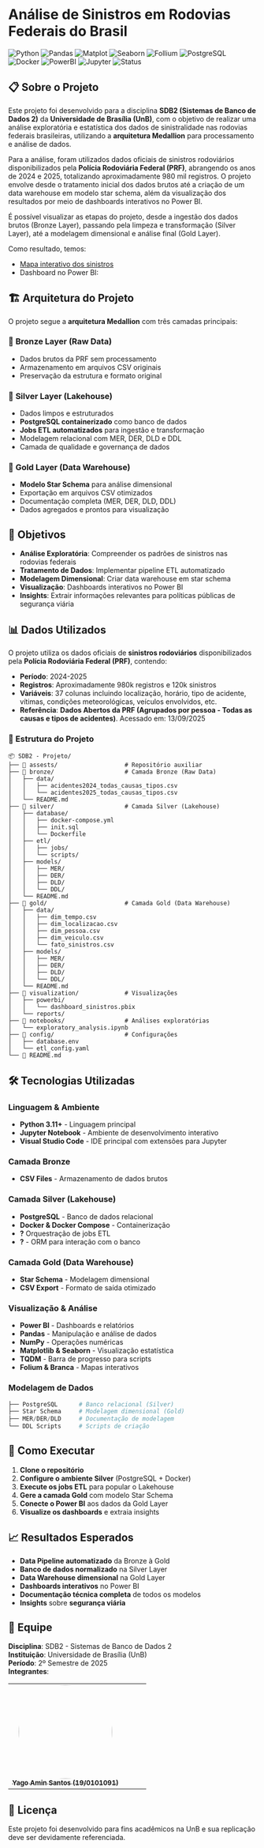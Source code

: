 # Análise de Sinistros em Rodovias Federais do Brasil

![Python](https://img.shields.io/badge/python-v3.11+-blue.svg)
![Pandas](https://img.shields.io/badge/pandas-analysis-green.svg)
![Matplot](https://img.shields.io/badge/matplotlib-analysis-green.svg)
![Seaborn](https://img.shields.io/badge/seaborn-analysis-green.svg)
![Follium](https://img.shields.io/badge/follium-map-green.svg)
![PostgreSQL](https://img.shields.io/badge/postgresql-database-blue.svg)
![Docker](https://img.shields.io/badge/docker-containerized-blue.svg)
![PowerBI](https://img.shields.io/badge/powerbi-visualization-yellow.svg)
![Jupyter](https://img.shields.io/badge/jupyter-notebook-orange.svg)
![Status](https://img.shields.io/badge/status-em%20desenvolvimento-yellow.svg)
<!-- ![Status](https://img.shields.io/badge/status-concluido-green.svg) -->

## 📋 Sobre o Projeto

Este projeto foi desenvolvido para a disciplina **SDB2 (Sistemas de Banco de Dados 2)** da **Universidade de Brasília (UnB)**, com o objetivo de realizar uma análise exploratória e estatística dos dados de sinistralidade nas rodovias federais brasileiras, utilizando a **arquitetura Medallion** para processamento e análise de dados.

Para a análise, foram utilizados dados oficiais de sinistros rodoviários disponibilizados pela **Polícia Rodoviária Federal (PRF)**, abrangendo os anos de 2024 e 2025, totalizando aproximadamente 980 mil registros. O projeto envolve desde o tratamento inicial dos dados brutos até a criação de um data warehouse em modelo star schema, além da visualização dos resultados por meio de dashboards interativos no Power BI.

É possível visualizar as etapas do projeto, desde a ingestão dos dados brutos (Bronze Layer), passando pela limpeza e transformação (Silver Layer), até a modelagem dimensional e análise final (Gold Layer).

Como resultado, temos:

- [Mapa interativo dos sinistros](https://yagoas.github.io/SinistrosPRF/assests/mapa_sinistros)
- Dashboard no Power BI:
  <!-- ![Dashboard Power BI](../assests/dashboard_powerbi) -->


## 🏗️ Arquitetura do Projeto

O projeto segue a **arquitetura Medallion** com três camadas principais:

### 🥉 **Bronze Layer (Raw Data)**
- Dados brutos da PRF sem processamento
- Armazenamento em arquivos CSV originais
- Preservação da estrutura e formato original

### 🥈 **Silver Layer (Lakehouse)**
- Dados limpos e estruturados
- **PostgreSQL containerizado** como banco de dados
- **Jobs ETL automatizados** para ingestão e transformação
- Modelagem relacional com MER, DER, DLD e DDL
- Camada de qualidade e governança de dados

### 🥇 **Gold Layer (Data Warehouse)**
- **Modelo Star Schema** para análise dimensional
- Exportação em arquivos CSV otimizados
- Documentação completa (MER, DER, DLD, DDL)
- Dados agregados e prontos para visualização

## 🎯 Objetivos

- **Análise Exploratória**: Compreender os padrões de sinistros nas rodovias federais
- **Tratamento de Dados**: Implementar pipeline ETL automatizado
- **Modelagem Dimensional**: Criar data warehouse em star schema
- **Visualização**: Dashboards interativos no Power BI
- **Insights**: Extrair informações relevantes para políticas públicas de segurança viária

## 📊 Dados Utilizados

O projeto utiliza os dados oficiais de **sinistros rodoviários** disponibilizados pela **Polícia Rodoviária Federal (PRF)**, contendo:

- **Período**: 2024-2025
- **Registros**: Aproximadamente 980k registros e 120k sinistros
- **Variáveis**: 37 colunas incluindo localização, horário, tipo de acidente, vítimas, condições meteorológicas, veículos envolvidos, etc.
- **Referência**: <a ref="https://www.gov.br/prf/pt-br/acesso-a-informacao/dados-abertos/dados-abertos-da-prf"><b>Dados Abertos da PRF (Agrupados por pessoa - Todas as causas e tipos de acidentes)</b></a>. Acessado em: 13/09/2025

### 📁 Estrutura do Projeto

```
📦 SDB2 - Projeto/
├── 📂 assests/                   # Repositório auxiliar 
├── 📂 bronze/                    # Camada Bronze (Raw Data)
│   ├── data/
│   │   ├── acidentes2024_todas_causas_tipos.csv
│   │   └── acidentes2025_todas_causas_tipos.csv
│   └── README.md
├── 📂 silver/                    # Camada Silver (Lakehouse)
│   ├── database/
│   │   ├── docker-compose.yml
│   │   ├── init.sql
│   │   └── Dockerfile
│   ├── etl/
│   │   ├── jobs/
│   │   └── scripts/
│   ├── models/
│   │   ├── MER/
│   │   ├── DER/
│   │   ├── DLD/
│   │   └── DDL/
│   └── README.md
├── 📂 gold/                      # Camada Gold (Data Warehouse)
│   ├── data/
│   │   ├── dim_tempo.csv
│   │   ├── dim_localizacao.csv
│   │   ├── dim_pessoa.csv
│   │   ├── dim_veiculo.csv
│   │   └── fato_sinistros.csv
│   ├── models/
│   │   ├── MER/
│   │   ├── DER/
│   │   ├── DLD/
│   │   └── DDL/
│   └── README.md
├── 📂 visualization/             # Visualizações
│   ├── powerbi/
│   │   └── dashboard_sinistros.pbix
│   └── reports/
├── 📂 notebooks/                 # Análises exploratórias
│   └── exploratory_analysis.ipynb
├── 📂 config/                    # Configurações
│   ├── database.env
│   └── etl_config.yaml
└── 📄 README.md
```

## 🛠️ Tecnologias Utilizadas

### **Linguagem & Ambiente**
- **Python 3.11+** - Linguagem principal
- **Jupyter Notebook** - Ambiente de desenvolvimento interativo
- **Visual Studio Code** - IDE principal com extensões para Jupyter

### **Camada Bronze**
- **CSV Files** - Armazenamento de dados brutos

### **Camada Silver (Lakehouse)**
- **PostgreSQL** - Banco de dados relacional
- **Docker & Docker Compose** - Containerização
- **?** Orquestração de jobs ETL
- **?** - ORM para interação com o banco

### **Camada Gold (Data Warehouse)**
- **Star Schema** - Modelagem dimensional
- **CSV Export** - Formato de saída otimizado

### **Visualização & Análise**
- **Power BI** - Dashboards e relatórios
- **Pandas** - Manipulação e análise de dados
- **NumPy** - Operações numéricas
- **Matplotlib & Seaborn** - Visualização estatística
- **TQDM** - Barra de progresso para scripts
- **Folium & Branca** - Mapas interativos

### **Modelagem de Dados**
```python
├── PostgreSQL      # Banco relacional (Silver)
├── Star Schema     # Modelagem dimensional (Gold)
├── MER/DER/DLD     # Documentação de modelagem
└── DDL Scripts     # Scripts de criação
```

## 🚀 Como Executar

1. **Clone o repositório**
2. **Configure o ambiente Silver** (PostgreSQL + Docker)
3. **Execute os jobs ETL** para popular o Lakehouse
4. **Gere a camada Gold** com modelo Star Schema
5. **Conecte o Power BI** aos dados da Gold Layer
6. **Visualize os dashboards** e extraia insights

## 📈 Resultados Esperados

- **Data Pipeline automatizado** da Bronze à Gold
- **Banco de dados normalizado** na Silver Layer
- **Data Warehouse dimensional** na Gold Layer
- **Dashboards interativos** no Power BI
- **Documentação técnica completa** de todos os modelos
- **Insights** sobre **segurança viária**

## 👥 Equipe

**Disciplina**: SDB2 - Sistemas de Banco de Dados 2  
**Instituição**: Universidade de Brasília (UnB)  
**Período**: 2º Semestre de 2025  
**Integrantes**:
<div align="center">
<table>
  <tr>
    <td align="center">
      <a href="https://github.com/Yagoas">
        <img style="border-radius: 50%;" src="https://github.com/Yagoas.png" width="190px;" alt=""/>
        <br /><sub><b>Yago Amin Santos (19/0101091)</b></sub>
      </a>
    </td>
    <td align="center">
      <!-- <a href="https://github.com/USER">
        <img style="border-radius: 50%;" src="https://github.com/Yagoas.png" width="190px;" alt=""/>
        <br /><sub><b>NOME (MATRICULA)</b></sub> -->
      </a>
    </td>
    <td align="center">
      <!-- <a href="https://github.com/USER">
        <img style="border-radius: 50%;" src="https://github.com/Yagoas.png" width="190px;" alt=""/>
        <br /><sub><b>NOME (MATRICULA)</b></sub> -->
      </a>
    </td>
    <td align="center">
      <!-- <a href="https://github.com/USER">
        <img style="border-radius: 50%;" src="https://github.com/Yagoas.png" width="190px;" alt=""/>
        <br /><sub><b>NOME (MATRICULA)</b></sub>
      </a> -->
    </td>
  </tr>
</table>
</div>

## 📝 Licença
Este projeto foi desenvolvido para fins acadêmicos na UnB e sua replicação deve ser devidamente referenciada.
